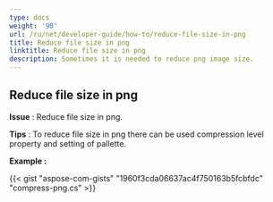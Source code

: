 ```yaml
---
type: docs
weight: '90'
url: /ru/net/developer-guide/how-to/reduce-file-size-in-png
title: Reduce file size in png
linktitle: Reduce file size in png
description: Sometimes it is needed to reduce png image size.
---
```


**Reduce file size in png**
-----------------------------------------

**Issue** : Reduce file size in png.

**Tips** : To reduce file size in png there can be used compression level property and setting of pallette.

**Example :**

{{< gist "aspose-com-gists" "1960f3cda06637ac4f750163b5fcbfdc" "compress-png.cs" >}}

